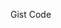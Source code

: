 Gist Code
<script src="https://gist.github.com/Ayansaxena24/089cf50c10f4635602e3086dedf44f22.js"></script>